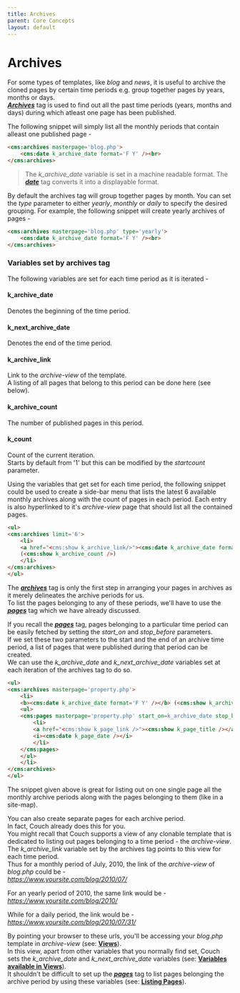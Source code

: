 ```yaml
---
title: Archives
parent: Core Concepts
layout: default
---
```


# Archives

For some types of templates, like _blog_ and _news_, it is useful to archive the cloned pages by certain time periods e.g. group together pages by years, months or days.<br/>
[__*Archives*__](../tags-reference/archives.html) tag is used to find out all the past time periods (years, months and days) during which atleast one page has been published.

The following snippet will simply list all the monthly periods that contain alleast one published page -

```html
<cms:archives masterpage='blog.php'>
    <cms:date k_archive_date format='F Y' /><br>
</cms:archives>
```

> The *k_archive_date* variable is set in a machine readable format.
> The [__*date*__](../tags-reference/date.html) tag converts it into a displayable format.

By default the archives tag will group together pages by month. You can set the _type_ parameter to either _yearly_, _monthly_ or _daily_ to specify the desired grouping. For example, the following snippet will create yearly archives of pages -

```html
<cms:archives masterpage='blog.php' type='yearly'>
    <cms:date k_archive_date format='F Y' /><br>
</cms:archives>
```

### Variables set by archives tag

The following variables are set for each time period as it is iterated -

#### k_archive_date

Denotes the beginning of the time period.

#### k_next_archive_date

Denotes the end of the time period.

#### k_archive_link

Link to the _archive-view_ of the template.<br/>
A listing of all pages that belong to this period can be done here (see below).

#### k_archive_count

The number of published pages in this period.

#### k_count

Count of the current iteration.<br/>
Starts by default from '1' but this can be modified by the _startcount_ parameter.

Using the variables that get set for each time period, the following snippet could be used to create a side-bar menu that lists the latest 6 available monthly archives along with the count of pages in each period. Each entry is also hyperlinked to it's _archive-view_ page that should list all the contained pages.

```html
<ul>
<cms:archives limit='6'>
    <li>
    <a href="<cms:show k_archive_link/>"><cms:date k_archive_date format='F Y' /></a>
    (<cms:show k_archive_count />)
    </li>
</cms:archives>
</ul>
```

The [__*archives*__](../tags-reference/archives.html) tag is only the first step in arranging your pages in archives as it merely delineates the archive periods for us.<br/>
To list the pages belonging to any of these periods, we'll have to use the [__*pages*__](../tags-reference/pages.html) tag which we have already discussed.

If you recall the [__*pages*__](../tags-reference/pages.html) tag, pages belonging to a particular time period can be easily fetched by setting the *start_on* and *stop_before* parameters.<br/>
If we set these two parameters to the start and the end of an archive time period, a list of pages that were published during that period can be created.<br/>
We can use the *k_archive_date* and *k_next_archive_date* variables set at each iteration of the archives tag to do so.

```html
<ul>
<cms:archives masterpage='property.php'>
    <li>
    <b><cms:date k_archive_date format='F Y' /></b> (<cms:show k_archive_count />)
    <ul>
    <cms:pages masterpage='property.php' start_on=k_archive_date stop_before=k_next_archive_date>
        <li>
        <a href="<cms:show k_page_link />"><cms:show k_page_title /></a>
        <i><cms:date k_page_date /></i>
        </li>
    </cms:pages>
    </ul>
    </li>
</cms:archives>
</ul>
```

The snippet given above is great for listing out on one single page all the monthly archive periods along with the pages belonging to them (like in a site-map).

You can also create separate pages for each archive period.<br/>
In fact, Couch already does this for you.<br/>
You might recall that Couch supports a view of any clonable template that is dedicated to listing out pages belonging to a time period - the _archive-view_.<br/>
The *k_archive_link* variable set by the archives tag points to this view for each time period.<br/>
Thus for a monthly period of July, 2010, the link of the _archive-view_ of _blog.php_ could be -<br/>
_<https://www.yoursite.com/blog/2010/07/>_

For an yearly period of 2010, the same link would be -<br/>
_<https://www.yoursite.com/blog/2010/>_

While for a daily period, the link would be -<br/>
_<https://www.yoursite.com/blog/2010/07/31/>_

By pointing your browser to these urls, you'll be accessing your _blog.php_ template in _archive-view_ (see: [**Views**](./views.html)).<br/>
In this view, apart from other variables that you normally find set, Couch sets the *k_archive_date* and *k_next_archive_date* variables (see: [**Variables available in Views**](./variables-in-views.html)).<br/>
It shouldn't be difficult to set up the [__*pages*__](../tags-reference/pages.html) tag to list pages belonging the archive period by using these variables (see: [**Listing Pages**](./listing-pages.html)).
